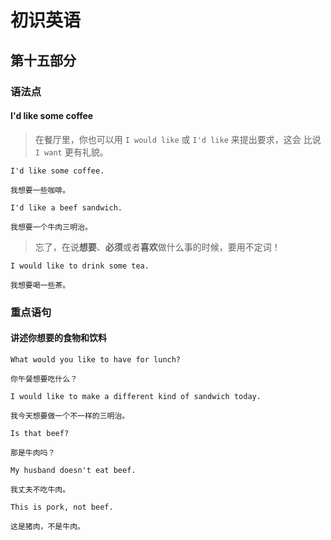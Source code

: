 # 初识英语

## 第十五部分

### 语法点

#### I'd like some coffee

> 在餐厅里，你也可以用 `I would like` 或 `I'd like` 来提出要求，这会
> 比说 `I want` 更有礼貌。

```text
I'd like some coffee.

我想要一些咖啡。
```

```text
I'd like a beef sandwich.

我想要一个牛肉三明治。
```

> 忘了，在说**想要**、**必须**或者**喜欢**做什么事的时候，要用不定词！

```text
I would like to drink some tea.

我想要喝一些茶。
```

### 重点语句

#### 讲述你想要的食物和饮料

```text
What would you like to have for lunch?

你午餐想要吃什么？
```

```text
I would like to make a different kind of sandwich today.

我今天想要做一个不一样的三明治。
```

```text
Is that beef?

那是牛肉吗？
```

```text
My husband doesn't eat beef.

我丈夫不吃牛肉。
```

```text
This is pork, not beef.

这是猪肉，不是牛肉。
```